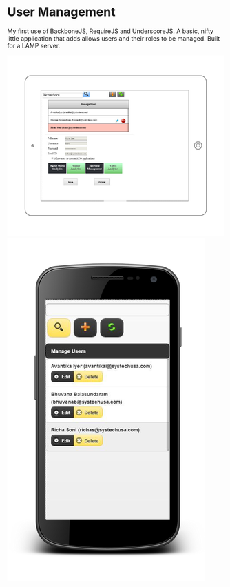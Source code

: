 # User Management
My first use of BackboneJS, RequireJS and UnderscoreJS. A basic, nifty little application that adds allows users and their roles to be managed. Built for a LAMP server.

![Alt text](https://github.com/tikabom/User_Management/blob/master/uma-ipad.png "Init screen")
![Alt text](https://github.com/tikabom/User_Management/blob/master/uma-mobile1.png "Mobile")
